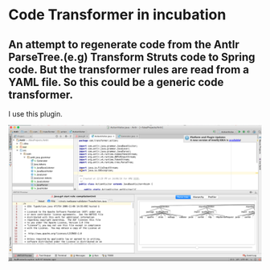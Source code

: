 # Code Transformer in incubation

## An attempt to regenerate code from the Antlr ParseTree.(e.g) Transform Struts code to Spring code. But the transformer rules are read from a YAML file. So this could be a generic code transformer. 

I use this plugin.

![Intellij Idea Antlr Plugin](https://github.com/mohanr/Code-Generator/blob/master/Antlr%20IntelliJ%20Idea%20Plugin.png)
